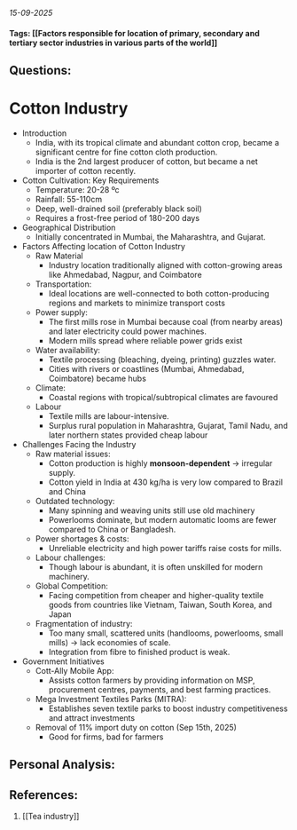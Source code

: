 *15-09-2025*
#### Tags: [[Factors responsible for location of primary, secondary and tertiary sector industries in various parts of the world]]


## Questions:



# Cotton Industry

- Introduction
	- India, with its tropical climate and abundant cotton crop, became a significant centre for fine cotton cloth production.
	- India is the 2nd largest producer of cotton, but became a net importer of cotton recently.
- Cotton Cultivation: Key Requirements
	- Temperature: 20-28 ºc
	- Rainfall: 55-110cm
	- Deep, well-drained soil (preferably black soil)
	- Requires a frost-free period of 180-200 days
- Geographical Distribution
	- Initially concentrated in Mumbai, the Maharashtra, and Gujarat.
- Factors Affecting location of Cotton Industry
	- Raw Material
		- Industry location traditionally aligned with cotton-growing areas like Ahmedabad, Nagpur, and Coimbatore
	- Transportation: 
		- Ideal locations are well-connected to both cotton-producing regions and markets to minimize transport costs
	- Power supply:
		- The first mills rose in Mumbai because coal (from nearby areas) and later electricity could power machines.
		- Modern mills spread where reliable power grids exist
	- Water availability:
		- Textile processing (bleaching, dyeing, printing) guzzles water. 
		- Cities with rivers or coastlines (Mumbai, Ahmedabad, Coimbatore) became hubs
	- Climate: 
		- Coastal regions with tropical/subtropical climates are favoured 
	- Labour
		- Textile mills are labour-intensive. 
		- Surplus rural population in Maharashtra, Gujarat, Tamil Nadu, and later northern states provided cheap labour
- Challenges Facing the Industry
	- Raw material issues:
		- Cotton production is highly **monsoon-dependent** → irregular supply.
		- Cotton yield in India at 430 kg/ha is very low compared to Brazil and China
	- Outdated technology:
		- Many spinning and weaving units still use old machinery
		- Powerlooms dominate, but modern automatic looms are fewer compared to China or Bangladesh.
	- Power shortages & costs:
		- Unreliable electricity and high power tariffs raise costs for mills.
	- Labour challenges:
		- Though labour is abundant, it is often unskilled for modern machinery.
	- Global Competition: 
		- Facing competition from cheaper and higher-quality textile goods from countries like Vietnam, Taiwan, South Korea, and Japan
	- Fragmentation of industry:
		- Too many small, scattered units (handlooms, powerlooms, small mills) → lack economies of scale.
		- Integration from fibre to finished product is weak.
- Government Initiatives
	- Cott-Ally Mobile App: 
		- Assists cotton farmers by providing information on MSP, procurement centres, payments, and best farming practices.
	- Mega Investment Textiles Parks (MITRA): 
		- Establishes seven textile parks to boost industry competitiveness and attract investments
	- Removal of 11% import duty on cotton (Sep 15th, 2025)
		- Good for firms, bad for farmers




## Personal Analysis:


## References:

1. [[Tea industry]]